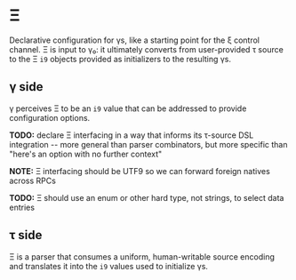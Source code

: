 # Ξ
Declarative configuration for γs, like a starting point for the ξ control channel. Ξ is input to γ₀: it ultimately converts from user-provided τ source to the Ξ `i9` objects provided as initializers to the resulting γs.


## γ side
γ perceives Ξ to be an `i9` value that can be addressed to provide configuration options.

**TODO:** declare Ξ interfacing in a way that informs its τ-source DSL integration -- more general than parser combinators, but more specific than "here's an option with no further context"

**NOTE:** Ξ interfacing should be UTF9 so we can forward foreign natives across RPCs

**TODO:** Ξ should use an enum or other hard type, not strings, to select data entries


## τ side
Ξ is a parser that consumes a uniform, human-writable source encoding and translates it into the `i9` values used to initialize γs.
